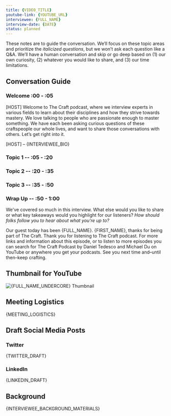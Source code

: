 ```yaml
---
title: {VIDEO_TITLE}
youtube-link: {YOUTUBE_URL}
interviewee: {FULL_NAME}
interview-date: {DATE}
status: planned
---
```


These notes are to guide the conversation. We’ll focus on these topic areas and prioritize the _italicized questions_, but we won’t ask each question like a Q&A. We’ll have a human conversation and skip or go deep based on (1) our own curiosity, (2) whatever you would like to share, and (3) our time limitations.

## Conversation Guide

### Welcome :00 - :05

[HOST] Welcome to The Craft podcast, where we interview experts in various fields to learn about their disciplines and how they strive towards mastery. We love talking to people who are passionate enough to master something. We have each been asking curious questions of these craftspeople our whole lives, and want to share those conversations with others. Let’s get right into it.

[HOST] – {INTERVIEWEE_BIO}

### Topic 1 -- :05 - :20

### Topic 2 -- :20 - :35

### Topic 3 -- :35 - :50

### Wrap Up -- :50 - 1:00

We've covered so much in this interview. What else would you like to share or what key takeaways would you highlight for our listeners? _How should folks follow you to hear about what you’re up to?_

Our guest today has been {FULL_NAME}. {FIRST_NAME}, thanks for being part of The Craft. Thank you for listening to The Craft podcast. For more links and information about this episode, or to listen to more episodes you can search for The Craft Podcast by Daniel Tedesco and Michael Du on YouTube or anywhere you get your podcasts. See you next time and–until then–keep crafting.

## Thumbnail for YouTube

![{FULL_NAME_UNDERCORE} Thumbnail](./thumbnails/{FULL_NAME_UNDERSCORE}.jpg)

## Meeting Logistics

{MEETING_LOGISTICS}

## Draft Social Media Posts

### Twitter

{TWITTER_DRAFT}

### LinkedIn

{LINKEDIN_DRAFT}

## Background

{INTERVIEWEE_BACKGROUND_MATERIALS}
